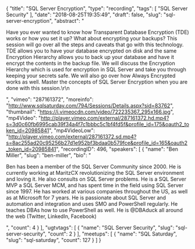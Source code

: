 {
  "title": "SQL Server Encryption",
  "type": "recording",
  "tags": [
    "SQL Server Security"
  ],
  "date": "2018-08-25T19:35:49",
  "draft": false,
  "slug": "sql-server-encryption",
  "abstract": "<p>Have you ever wanted to know how Transparent Database Encryption (TDE) works or how you set it up? What about encrypting your backups? This session will go over all the steps and caveats that go with this technology. TDE allows you to have your database encrypted on disk and the same Encryption Hierarchy allows you to back up your database and have it encrypt the contents in the backup file.  We will discuss the Encryption Hierarchy which is used for encryption in SQL Server and take you through keeping your secrets safe. We will also go over how Always Encrypted works as well. Master the concepts of SQL Server Encryption when you are done with this session.\r\n</p>",
  "vimeo": "287161372",
  "moreinfo": "http://www.sqlsaturday.com/794/Sessions/Details.aspx?sid=83762",
  "thumbnail": "https://i.vimeocdn.com/video/722235367_295x166.jpg",
  "mp4Video": "http://player.vimeo.com/external/287161372.hd.mp4?s=3d0c60fb6995cab39f34a4f7c1bbbc5c1bf4fd5f&profile_id=175&oauth2_token_id=20985841",
  "mp4VideoLow": "http://player.vimeo.com/external/287161372.sd.mp4?s=8ac255ad20c95256b27d1e952bf3bdaa0b579fce&profile_id=165&oauth2_token_id=20985841",
  "recordingID": 496,
  "speakers": [
    {
      "name": "Ben Miller",
      "slug": "ben-miller",
      "bio": "<p>Ben has been a member of the SQL Server Community since 2000. He is currently working at MaritzCX revolutionizing the SQL Server environment and loving it. He also consults on SQL Server problems.  He is a SQL Server MVP a SQL Server MCM, and has spent time in the field using SQL Server since 1997. He has worked at various companies throughout the US, as well as at Microsoft for 7 years. He is passionate about SQL Server and automation and integration and uses SMO and PowerShell regularly. He teaches DBAs how to use PowerShell as well. He is @DBAduck all around the web (Twitter, LinkedIn, Facebook)</p>",
      "count": 4
    }
  ],
  "ugtvtags": [
    {
      "name": "SQL Server Security",
      "slug": "sql-server-security",
      "count": 2
    }
  ],
  "meetups": [
    {
      "name": "SQL Saturday",
      "slug": "sql-saturday",
      "count": 127
    }
  ]
}